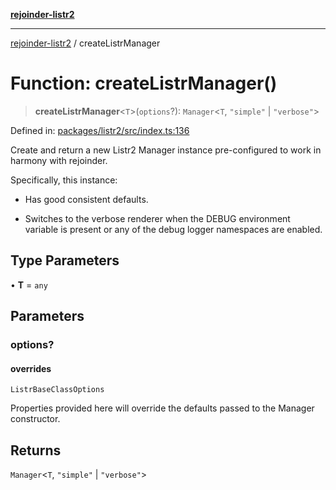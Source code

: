 [**rejoinder-listr2**](../README.md)

***

[rejoinder-listr2](../README.md) / createListrManager

# Function: createListrManager()

> **createListrManager**\<`T`\>(`options`?): `Manager`\<`T`, `"simple"` \| `"verbose"`\>

Defined in: [packages/listr2/src/index.ts:136](https://github.com/Xunnamius/rejoinder/blob/fbe3bdcbacd203efaddce858e9751b150e2a6511/packages/listr2/src/index.ts#L136)

Create and return a new Listr2 Manager instance pre-configured to
work in harmony with rejoinder.

Specifically, this instance:

  - Has good consistent defaults.

  - Switches to the verbose renderer when the DEBUG environment variable is
    present or any of the debug logger namespaces are enabled.

## Type Parameters

• **T** = `any`

## Parameters

### options?

#### overrides

`ListrBaseClassOptions`

Properties provided here will override the defaults passed to the
Manager constructor.

## Returns

`Manager`\<`T`, `"simple"` \| `"verbose"`\>
